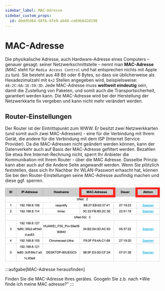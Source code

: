 ```yaml
---
sidebar_label: MAC-Adresse
sidebar_custom_props:
  id: 6bdd5d64-68fb-4fe9-ab48-ce69b6d2d198
---
```


# MAC-Adresse

Die physikalische Adresse, auch Hardware-Adresse eines Computers – genauer gesagt: seiner Netzwerkschnittstelle – nennt man **MAC-Adresse** (*MAC* steht für `Media Access Control` und hat entsprechen nichts mit Apple zu tun). Sie besteht aus 48 Bit oder 6 Bytes, so dass sie üblicherweise als Hexadezimalzahl mit `6×2` Stellen angegeben wird, beispielsweise: `48:2C:6A:1E:59:3D`. Jede MAC-Adresse muss **weltweit eindeutig** sein, damit die Zustellung von Paketen, und somit auch die Transportsicherheit, garantiert werden kann. Die MAC-Adresse wird bei der Herstellung der Netzwerkkarte fix vergeben und kann nicht mehr verändert werden.

## Router-Einstellungen

Der Router ist der Eintrittspunkt zum WWW. Er besitzt zwei Netzwerkkarten (und somit auch zwei MAC-Adressen) - eine für die Verbindung mit Ihrem Gerät, die andere für die Verbindung mit dem ISP (Internet Service Provider). Da die MAC-Adressen nicht geändert werden können, kann der Datenverkehr auch auf Basis der MAC-Adresse gefiltert werden. Bezahlen Sie etwa Ihre Internet-Rechnung nicht, sperrt Ihr Anbieter die Kommunikation mit Ihrem Router - über die MAC Adresse. Dasselbe Prinzip kann aber auch auf die Andere Seite angewandt werden. Wenn Sie plötzlich feststellen, dass sich Ihr Nachbar Ihr WLAN-Passwort erhascht hat, können Sie bei den Router-Einstellungen seine MAC-Adresse ausfindig machen und diese ggf. sperren.

![Router Einstellungen: MAC-Adressen sperren](images/mac-address-config.png)

:::aufgabe[MAC-Adresse herausfinden]

Finden Sie die MAC-Adresse Ihres gerätes. Googeln Sie z.b. nach *Wie finde ich meine MAC adresse?"
:::
